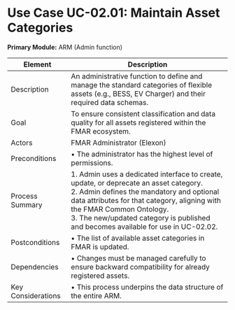 # Use Case UC-02.01:  Maintain Asset Categories  
**Primary Module:** ARM (Admin function)

| Element            | Description                                                                                                                                                                                                                                                                                                 |
| ------------------ | ----------------------------------------------------------------------------------------------------------------------------------------------------------------------------------------------------------------------------------------------------------------------------------------------------------- |
| Description        | An administrative function to define and manage the standard categories of flexible assets (e.g., BESS, EV Charger) and their required data schemas.                                                                                                                                                        |
| Goal               | To ensure consistent classification and data quality for all assets registered within the FMAR ecosystem.                                                                                                                                                                                                   |
| Actors             | FMAR Administrator (Elexon)                                                                                                                                                                                                                                                                                 |
| Preconditions      | • The administrator has the highest level of permissions.                                                                                                                                                                                                                                                   |
| Process Summary    | 1. Admin uses a dedicated interface to create, update, or deprecate an asset category. <br> 2. Admin defines the mandatory and optional data attributes for that category, aligning with the FMAR Common Ontology. <br> 3. The new/updated category is published and becomes available for use in UC-02.02. |
| Postconditions     | • The list of available asset categories in FMAR is updated.                                                                                                                                                                                                                                                |
| Dependencies       | • Changes must be managed carefully to ensure backward compatibility for already registered assets.                                                                                                                                                                                                         |
| Key Considerations | • This process underpins the data structure of the entire ARM.                                                                                                                                                                                                                                              |
